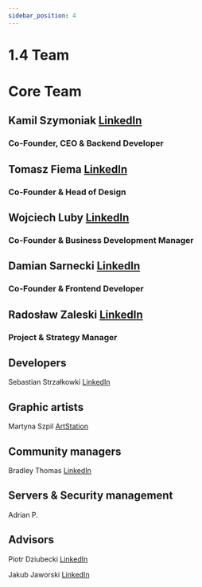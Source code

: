 ```yaml
---
sidebar_position: 4
---
```


# 1.4 Team

# Core Team

## Kamil Szymoniak <a href="https://www.linkedin.com/in/kamil-szymoniak/">LinkedIn</a>
### Co-Founder, CEO & Backend Developer

## Tomasz Fiema <a href="https://www.linkedin.com/in/tomaszfiema/">LinkedIn</a>
### Co-Founder & Head of Design

## Wojciech Luby <a href="https://www.linkedin.com/in/wojciech-luby/">LinkedIn</a>
### Co-Founder & Business Development Manager

## Damian Sarnecki <a href="https://www.linkedin.com/in/damiansarnecki/">LinkedIn</a>
### Co-Founder & Frontend Developer

## Radosław Zaleski <a href="https://www.linkedin.com/in/radoslaw-zaleski-562271a3/">LinkedIn</a>
### Project & Strategy Manager


## Developers

Sebastian Strzałkowki <a href="https://www.linkedin.com/in/sebastianstrzalkowski/">LinkedIn</a>

## Graphic artists

Martyna Szpil <a href="https://www.artstation.com/kajuart">ArtStation</a>

## Community managers

Bradley Thomas <a href="https://www.linkedin.com/in/bradley-thomas-66469a9b/">LinkedIn</a>

## Servers & Security management

Adrian P.

## Advisors

Piotr Dziubecki <a href="https://www.linkedin.com/in/piotrdziubecki/">LinkedIn</a>

Jakub Jaworski <a href="https://www.linkedin.com/in/jjaworskii/">LinkedIn</a>
